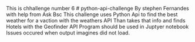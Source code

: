 This is chhallenge number 6 # python-api-challenge
By stephen Fernandes with help from Ask Bsc
This challenge uses Python Api to find the best weather for a vaction with the weathers API 
Than takes that info and finds Hotels with the Geofinder API 
Program should be used in Juptyer notebook
Issues occured when output imagines did not load.
